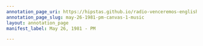 ```yaml
---
annotation_page_uri: https://hipstas.github.io/radio-venceremos-english/annotations/may-26-1981-pm-canvas-1-music.json
annotation_page_slug: may-26-1981-pm-canvas-1-music
layout: annotation_page
manifest_label: May 26, 1981 - PM

---
```

